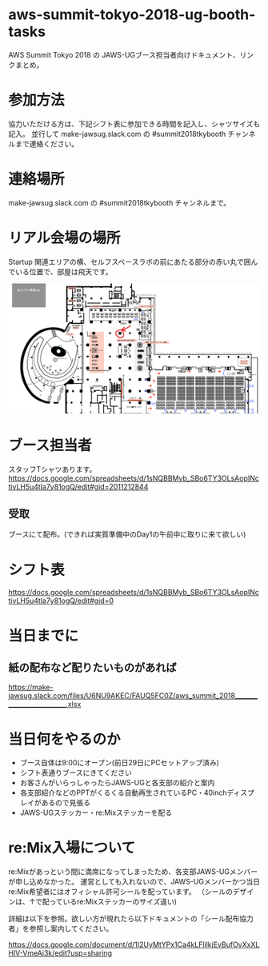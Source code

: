 # aws-summit-tokyo-2018-ug-booth-tasks

AWS Summit Tokyo 2018 の JAWS-UGブース担当者向けドキュメント、リンクまとめ。

# 参加方法

協力いただける方は、下記シフト表に参加できる時間を記入し、シャツサイズも記入。
並行して make-jawsug.slack.com の #summit2018tkybooth チャンネルまで連絡ください。

# 連絡場所

make-jawsug.slack.com の #summit2018tkybooth チャンネルまで。

# リアル会場の場所

Startup 関連エリアの横、セルフスペースラボの前にあたる部分の赤い丸で囲んでいる位置で、部屋は飛天です。

![飛天](hiten_jaws_booth.png)


# ブース担当者

スタッフTシャツあります。
https://docs.google.com/spreadsheets/d/1sNQBBMyb_SBo6TY3OLsAopINctivLH5u4tla7y81ogQ/edit#gid=2011212844

## 受取

ブースにて配布。(できれば実質準備中のDay1の午前中に取りに来て欲しい)


# シフト表

https://docs.google.com/spreadsheets/d/1sNQBBMyb_SBo6TY3OLsAopINctivLH5u4tla7y81ogQ/edit#gid=0


# 当日までに

## 紙の配布など配りたいものがあれば

https://make-jawsug.slack.com/files/U6NU9AKEC/FAUQ5FC0Z/aws_summit_2018_________________________.xlsx


# 当日何をやるのか

- ブース自体は9:00にオープン(前日29日にPCセットアップ済み)
- シフト表通りブースにきてください
- お客さんがいらっしゃったらJAWS-UGと各支部の紹介と案内
- 各支部紹介などのPPTがくるくる自動再生されているPC・40inchディスプレイがあるので見張る
- JAWS-UGステッカー・re:Mixステッカーを配る


# re:Mix入場について

re:Mixがあっという間に満席になってしまったため、各支部JAWS-UGメンバーが申し込めなかった。
運営としても入れないので、JAWS-UGメンバーかつ当日re:Mix希望者にはオフィシャル許可シールを配っています。
（シールのデザインは、↑で配っているre:Mixステッカーのサイズ違い)

詳細は以下を参照。欲しい方が現れたら以下ドキュメントの「シール配布協力者」を参照し案内してください。

https://docs.google.com/document/d/1I2UyMtYPx1Ca4kLFlilkjEvBufOvXxXLHlV-VmeAi3k/edit?usp=sharing


